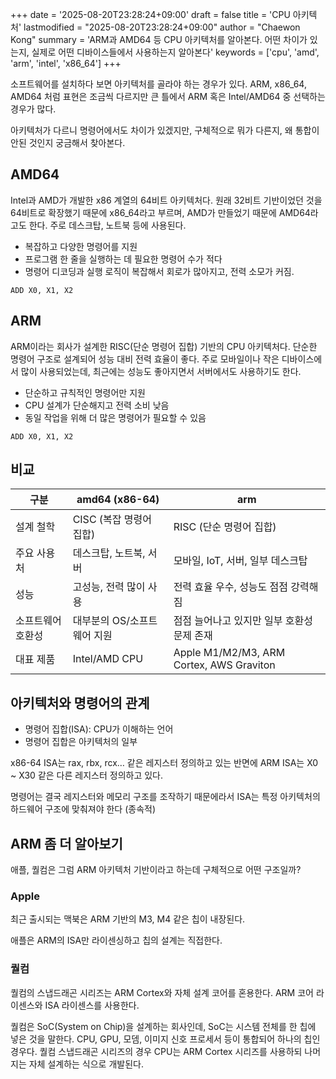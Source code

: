 +++
date = '2025-08-20T23:28:24+09:00'
draft = false
title = 'CPU 아키텍처'
lastmodified = "2025-08-20T23:28:24+09:00"
author = "Chaewon Kong"
summary = 'ARM과 AMD64 등 CPU 아키텍처를 알아본다. 어떤 차이가 있는지, 실제로 어떤 디바이스들에서 사용하는지 알아본다'
keywords = ['cpu', 'amd', 'arm', 'intel', 'x86_64']
+++

소프트웨어를 설치하다 보면 아키텍처를 골라야 하는 경우가 있다. ARM, x86_64, AMD64 처럼 표현은 조금씩 다르지만 큰 틀에서 ARM 혹은 Intel/AMD64 중 선택하는 경우가 많다.

아키텍처가 다르니 명령어에서도 차이가 있겠지만, 구체적으로 뭐가 다른지, 왜 통합이 안된 것인지 궁금해서 찾아본다.

## AMD64
Intel과 AMD가 개발한 x86 계열의 64비트 아키텍처다. 원래 32비트 기반이었던 것을 64비트로 확장했기 때문에 x86_64라고 부르며, AMD가 만들었기 때문에 AMD64라고도 한다. 주로 데스크탑, 노트북 등에 사용된다.

- 복잡하고 다양한 명령어를 지원
- 프로그램 한 줄을 실행하는 데 필요한 명령어 수가 적다
- 명령어 디코딩과 실행 로직이 복잡해서 회로가 많아지고, 전력 소모가 커짐.

`ADD X0, X1, X2`

## ARM
ARM이라는 회사가 설계한 RISC(단순 명령어 집합) 기반의 CPU 아키텍처다. 단순한 명령어 구조로 설계되어 성능 대비 전력 효율이 좋다. 주로 모바일이나 작은 디바이스에서 많이 사용되었는데, 최근에는 성능도 좋아지면서 서버에서도 사용하기도 한다.

- 단순하고 규칙적인 명령어만 지원
- CPU 설계가 단순해지고 전력 소비 낮음
- 동일 작업을 위해 더 많은 명령어가 필요할 수 있음

`ADD X0, X1, X2`

## 비교
| 구분        | amd64 (x86-64)   | arm                                      |
| --------- | ---------------- | ---------------------------------------- |
| 설계 철학     | CISC (복잡 명령어 집합) | RISC (단순 명령어 집합)                         |
| 주요 사용처    | 데스크탑, 노트북, 서버    | 모바일, IoT, 서버, 일부 데스크탑                    |
| 성능        | 고성능, 전력 많이 사용    | 전력 효율 우수, 성능도 점점 강력해짐                    |
| 소프트웨어 호환성 | 대부분의 OS/소프트웨어 지원 | 점점 늘어나고 있지만 일부 호환성 문제 존재                 |
| 대표 제품     | Intel/AMD CPU    | Apple M1/M2/M3, ARM Cortex, AWS Graviton |


## 아키텍처와 명령어의 관계
- 명령어 집합(ISA): CPU가 이해하는 언어
- 명령어 집합은 아키텍처의 일부

x86-64 ISA는 rax, rbx, rcx… 같은 레지스터 정의하고 있는 반면에 ARM ISA는 X0 ~ X30 같은 다른 레지스터 정의하고 있다.

명령어는 결국 레지스터와 메모리 구조를 조작하기 때문에라서 ISA는 특정 아키텍처의 하드웨어 구조에 맞춰져야 한다 (종속적)


## ARM 좀 더 알아보기
애플, 퀄컴은 그럼 ARM 아키텍처 기반이라고 하는데 구체적으로 어떤 구조일까?

### Apple
최근 출시되는 맥북은 ARM 기반의 M3, M4 같은 칩이 내장된다.

애플은 ARM의 ISA만 라이센싱하고 칩의 설계는 직접한다.

### 퀄컴
퀄컴의 스냅드래곤 시리즈는 ARM Cortex와 자체 설계 코어를 혼용한다. ARM 코어 라이센스와 ISA 라이센스를 사용한다.

퀄컴은 SoC(System on Chip)을 설계하는 회사인데, SoC는 시스템 전체를 한 칩에 넣은 것을 말한다. CPU, GPU, 모뎀, 이미지 신호 프로세서 등이 통합되어 하나의 칩인 경우다. 퀄컴 스냅드래곤 시리즈의 경우 CPU는 ARM Cortex 시리즈를 사용하되 나머지는 자체 설계하는 식으로 개발된다.

